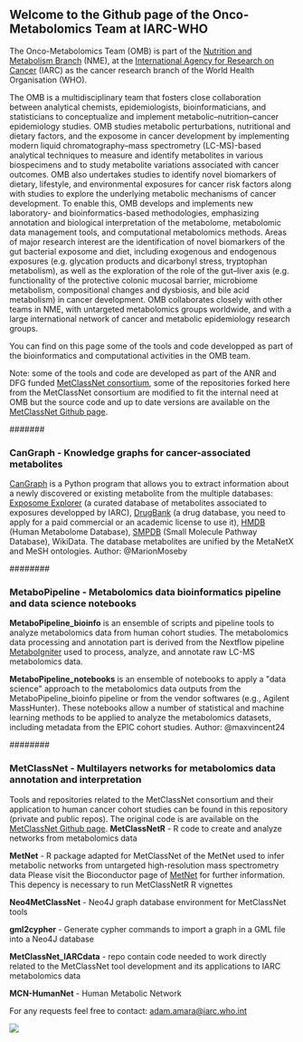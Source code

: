 ## Welcome to the Github page of the Onco-Metabolomics Team at IARC-WHO

The Onco-Metabolomics Team (OMB) is part of the [Nutrition and Metabolism Branch](https://www.iarc.who.int/branches-nme/) (NME), at the [International Agency for Research on Cancer](https://www.iarc.who.int/) (IARC) as the cancer research branch of the World Health Organisation (WHO).


The OMB is a multidisciplinary team that fosters close collaboration between analytical chemists, epidemiologists, bioinformaticians, and statisticians to conceptualize and implement metabolic–nutrition–cancer epidemiology studies. OMB studies metabolic perturbations, nutritional and dietary factors, and the exposome in cancer development by implementing modern liquid chromatography–mass spectrometry (LC-MS)-based analytical techniques to measure and identify metabolites in various biospecimens and to study metabolite variations associated with cancer outcomes.
OMB also undertakes studies to identify novel biomarkers of dietary, lifestyle, and environmental exposures for cancer risk factors along with studies to explore the underlying metabolic mechanisms of cancer development. To enable this, OMB develops and implements new laboratory- and bioinformatics-based methodologies, emphasizing annotation and biological interpretation of the metabolome, metabolomic data management tools, and computational metabolomics methods.
Areas of major research interest are the identification of novel biomarkers of the gut bacterial exposome and diet, including exogenous and endogenous exposures (e.g. glycation products and dicarbonyl stress, tryptophan metabolism), as well as the exploration of the role of the gut–liver axis (e.g. functionality of the protective colonic mucosal barrier, microbiome metabolism, compositional changes and dysbiosis, and bile acid metabolism) in cancer development.
OMB collaborates closely with other teams in NME, with untargeted metabolomics groups worldwide, and with a large international network of cancer and metabolic epidemiology research groups.

You can find on this page some of the tools and code developped as part of the bioinformatics and computational activities in the OMB team.

Note: some of the tools and code are developed as part of the ANR and DFG funded [MetClassNet consortium](http://www.metclassnet.org/), some of the repositories forked here from the MetClassNet consortium are modified to fit the internal need at OMB but the source code and up to date versions are available on the [MetClassNet Github page](https://github.com/MetClassNet).


#######
### CanGraph - Knowledge graphs for cancer-associated metabolites
[CanGraph](https://omb-iarc.github.io/CanGraph/) is a Python program that allows you to extract information about a newly discovered or existing metabolite from the multiple databases: [Exposome Explorer](http://exposome-explorer.iarc.fr/) (a curated database of metabolites associated to exposures developped by IARC), [DrugBank](https://go.drugbank.com/) (a drug database, you need to apply for a paid commercial or an academic license to use it), [HMDB](https://hmdb.ca/metabolites) (Human Metabolome Database), [SMPDB](https://smpdb.ca/) (Small Molecule Pathway Database), WikiData. The database metabolites are unified by the MetaNetX and MeSH ontologies. 
Author: @MarionMoseby

########
### MetaboPipeline - Metabolomics data bioinformatics pipeline and data science notebooks

**MetaboPipeline_bioinfo** is an ensemble of scripts and pipeline tools to analyze metabolomics data from human cohort studies. 
The metabolomics data processing and annotation part is derived from the Nextflow pipeline [MetaboIgniter](https://nf-co.re/metaboigniter) used to process, analyze, and annotate raw LC-MS metabolomics data. 

**MetaboPipeline_notebooks** is an ensemble of notebooks to apply a "data science" approach to the metabolomics data outputs from the MetaboPipeline_bioinfo pipeline or from the vendor softwares (e.g., Agilent MassHunter). These notebooks allow a number of statistical and machine learning methods to be applied to analyze the metabolomics datasets, including metadata from the EPIC cohort studies.
Author: @maxvincent24

########
### MetClassNet - Multilayers networks for metabolomics data annotation and interpretation
Tools and repositories related to the MetClassNet consortium and their application to human cancer cohort studies can be found in this repository (private and public repos). The original code is are available on the [MetClassNet Github page](https://github.com/MetClassNet).
**MetClassNetR** - R code to create and analyze networks from metabolomics data

**MetNet** - R package adapted for MetClassNet of the MetNet used to infer metabolic networks from untargeted high-resolution mass spectrometry data
Please visit the Bioconductor page of [MetNet](https://bioconductor.org/packages/release/bioc/html/MetNet.html) for further information.
This depency is necessary to run MetClassNetR R vignettes

**Neo4MetClassNet** - Neo4J graph database environment for MetClassNet tools

**gml2cypher** - Generate cypher commands to import a graph in a GML file into a Neo4J database

**MetClassNet_IARCdata** - repo contain code needed to work directly related to the MetClassNet tool development and its applications to IARC metabolomics data

**MCN-HumanNet** - Human Metabolic Network 


For any requests feel free to contact: adam.amara@iarc.who.int


![](https://www.iarc.who.int/config/logo.svg) 
